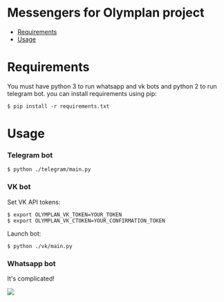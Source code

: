 # Messengers for Olymplan project

 * [Requirements](#requirements)
 * [Usage](#usage)

# <a id="requirements"></a> Requirements
You must have python 3 to run whatsapp and vk bots and python 2 to run telegram bot.
you can install requirements using pip:

    $ pip install -r requirements.txt
  
# <a id="usage"></a> Usage
### Telegram bot
    $ python ./telegram/main.py

### VK bot
Set VK API tokens:

    $ export OLYMPLAN_VK_TOKEN=YOUR_TOKEN
    $ export OLYMPLAN_VK_CTOKEN=YOUR_CONFIRMATION_TOKEN
Launch bot:

    $ python ./vk/main.py
  
### Whatsapp bot
  It's complicated!
  
  ![](https://pbs.twimg.com/media/DCxyjicV0AAKUDI.jpg)
